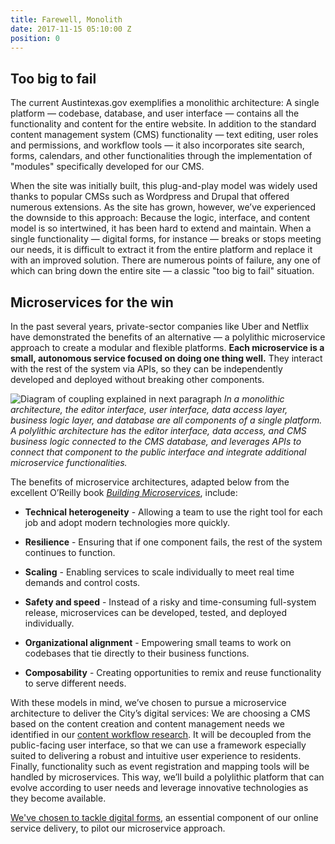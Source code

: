 ```yaml
---
title: Farewell, Monolith
date: 2017-11-15 05:10:00 Z
position: 0
---
```


## Too big to fail

The current Austintexas.gov exemplifies a monolithic architecture: A single platform — codebase, database, and user interface — contains all the functionality and content for the entire website. In addition to the standard content management system (CMS) functionality — text editing, user roles and permissions, and workflow tools — it also incorporates site search, forms, calendars, and other functionalities through the implementation of "modules" specifically developed for our CMS. 

When the site was initially built, this plug-and-play model was widely used thanks to popular CMSs such as Wordpress and Drupal that offered numerous extensions. As the site has grown, however, we’ve experienced the downside to this approach: Because the logic, interface, and content model is so intertwined, it has been hard to extend and maintain. When a single functionality — digital forms, for instance — breaks or stops meeting our needs, it is difficult to extract it from the entire platform and replace it with an improved solution. There are numerous points of failure, any one of which can bring down the entire site — a classic "too big to fail" situation.

## Microservices for the win

In the past several years, private-sector companies like Uber and Netflix have demonstrated the benefits of an alternative — a polylithic microservice approach to create a modular and flexible platforms. **Each microservice is a small, autonomous service focused on doing one thing well.** They interact with the rest of the system via APIs, so they can be independently developed and deployed without breaking other components.

![Diagram of coupling explained in next paragraph](/uploads/AA-mono-vs-poly-min.png)
*In a monolithic architecture, the editor interface, user interface, data access layer, business logic layer, and database are all components of a single platform. A polylithic architecture has the editor interface, data access, and CMS business logic connected to the CMS database, and leverages APIs to connect that component to the public interface and integrate additional microservice functionalities.* 

The benefits of microservice architectures, adapted below from the excellent O’Reilly book *[Building Microservices](http://shop.oreilly.com/product/0636920033158.do)*, include:

* **Technical heterogeneity** - Allowing a team to use the right tool for each job and adopt modern technologies more quickly. 

* **Resilience** - Ensuring that if one component fails, the rest of the system continues to function. 

* **Scaling** - Enabling services to scale individually to meet real time demands and control costs.

* **Safety and speed** - Instead of a risky and time-consuming full-system release, microservices can be developed, tested, and deployed individually.

* **Organizational alignment** - Empowering small teams to work on codebases that tie directly to their business functions.

* **Composability** - Creating opportunities to remix and reuse functionality to serve different needs.

With these models in mind, we’ve chosen to pursue a microservice architecture to deliver the City’s digital services: We are choosing a CMS based on the content creation and content management needs we identified in our [content workflow research](http://projects.austintexas.io/projects/austin-digital-services-discovery/city-services-workflow/discovery/). It will be decoupled from the public-facing user interface, so that we can use a framework especially suited to delivering a robust and intuitive user experience to residents. Finally, functionality such as event registration and mapping tools will be handled by microservices. This way, we’ll build a polylithic platform that can evolve according to user needs and leverage innovative technologies as they become available. 

[We've chosen to tackle digital forms](http://projects.austintexas.io/projects/austin-digital-services-discovery/shared-microservice/why-forms/), an essential component of our online service delivery, to pilot our microservice approach.
